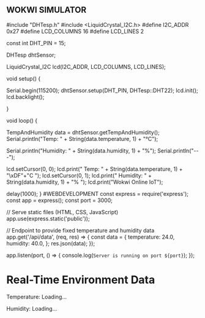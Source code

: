 ## WOKWI SIMULATOR
#include "DHTesp.h"
#include <LiquidCrystal_I2C.h>
#define I2C_ADDR    0x27
#define LCD_COLUMNS 16
#define LCD_LINES   2

const int DHT_PIN = 15;

DHTesp dhtSensor;

LiquidCrystal_I2C lcd(I2C_ADDR, LCD_COLUMNS, LCD_LINES);

void setup() {

  Serial.begin(115200);
  dhtSensor.setup(DHT_PIN, DHTesp::DHT22);
  lcd.init();
  lcd.backlight();

}

void loop() {

  TempAndHumidity  data = dhtSensor.getTempAndHumidity();
  Serial.println("Temp: " + String(data.temperature, 1) + "°C");

  Serial.println("Humidity: " + String(data.humidity, 1) + "%");
  Serial.println("---");
  
  lcd.setCursor(0, 0);
  lcd.print("  Temp: " + String(data.temperature, 1) + "\xDF"+"C  ");
  lcd.setCursor(0, 1);
  lcd.print(" Humidity: " + String(data.humidity, 1) + "% ");
  lcd.print("Wokwi Online IoT");

  delay(1000);
}
#WEBDEVELOPMENT
const express = require('express');
const app = express();
const port = 3000;

// Serve static files (HTML, CSS, JavaScript)
app.use(express.static('public'));

// Endpoint to provide fixed temperature and humidity data
app.get('/api/data', (req, res) => {
    const data = {
        temperature: 24.0,
        humidity: 40.0,
    };
    res.json(data);
});

app.listen(port, () => {
    console.log(`Server is running on port ${port}`);
});
<!DOCTYPE html>
<html>
<head>
    <title>Real-Time Environment Data</title>
</head>
<body>
    <h1>Real-Time Environment Data</h1>
    <div>
        <p>Temperature: <span id="temperature">Loading...</span></p>
        <p>Humidity: <span id="humidity">Loading...</span></p>
    </div>
    <script>
        const temperatureElement = document.getElementById('temperature');
        const humidityElement = document.getElementById('humidity');

        // Function to fetch real-time data and update the web page
        function updateData() {
            fetch('/api/data')
                .then(response => response.json())
                .then(data => {
                    temperatureElement.textContent = data.temperature + ' °C';
                    humidityElement.textContent = data.humidity + '%';
                })
                .catch(error => {
                    console.error('Failed to fetch data:', error);
                });
        }

        // Periodically update data (e.g., every 5 seconds)
        setInterval(updateData, 5000);
    </script>
</body>
</html>
node server.js










